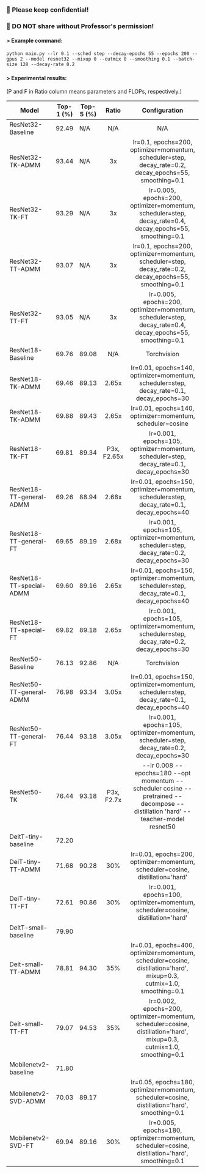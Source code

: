 ### 🚫 Please keep confidential!
### 🚫 DO NOT share without Professor's permission!

#### > Example command:

`python main.py --lr 0.1 --sched step --decay-epochs 55 --epochs 200 --gpus 2 --model resnet32 --mixup 0 --cutmix 0 --smoothing 0.1 --batch-size 128 --decay-rate 0.2`

#### > Experimental results:
(P and F in Ratio column means parameters and FLOPs, respectively.)

| Model                  | Top-1 (%) | Top-5 (%) | Ratio |                                                     Configuration                                                     |
|------------------------|:---------:|--|:-----:|:---------------------------------------------------------------------------------------------------------------------:|
| ResNet32-Baseline      |   92.49   | N/A |  N/A  |                                                          N/A                                                          |
| ResNet32-TK-ADMM       |   93.44   | N/A |  3x   |        lr=0.1, epochs=200, optimizer=momentum, scheduler=step, decay_rate=0.2, decay_epochs=55, smoothing=0.1         |
| ResNet32-TK-FT         |   93.29   | N/A |  3x   |       lr=0.005, epochs=200, optimizer=momentum, scheduler=step, decay_rate=0.4, decay_epochs=55, smoothing=0.1        |
| ResNet32-TT-ADMM       |   93.07   | N/A |  3x   |        lr=0.1, epochs=200, optimizer=momentum, scheduler=step, decay_rate=0.2, decay_epochs=55, smoothing=0.1         |
| ResNet32-TT-FT         |   93.05   | N/A |  3x   |       lr=0.005, epochs=200, optimizer=momentum, scheduler=step, decay_rate=0.4, decay_epochs=55, smoothing=0.1        |
| ResNet18-Baseline      |   69.76   | 89.08 |  N/A  |                                                      Torchvision                                                      |
| ResNet18-TK-ADMM       |   69.46   | 89.13 | 2.65x |               lr=0.01, epochs=140, optimizer=momentum, scheduler=step, decay_rate=0.1, decay_epochs=30                |
| ResNet18-TK-ADMM       |   69.88   | 89.43 | 2.65x |                               lr=0.01, epochs=140, optimizer=momentum, scheduler=cosine                               |
| ResNet18-TK-FT         |   69.81   | 89.34 | P3x, F2.65x |               lr=0.001, epochs=105, optimizer=momentum, scheduler=step, decay_rate=0.1, decay_epochs=30               |
| ResNet18-TT-general-ADMM |   69.26   | 88.94 | 2.68x |               lr=0.01, epochs=150, optimizer=momentum, scheduler=step, decay_rate=0.1, decay_epochs=40                |
| ResNet18-TT-general-FT |   69.65   | 89.19 | 2.68x |               lr=0.001, epochs=105, optimizer=momentum, scheduler=step, decay_rate=0.2, decay_epochs=30               |
| ResNet18-TT-special-ADMM |   69.60   | 89.16 | 2.65x |               lr=0.01, epochs=150, optimizer=momentum, scheduler=step, decay_rate=0.1, decay_epochs=40                |
| ResNet18-TT-special-FT |   69.82   | 89.18 | 2.65x |               lr=0.001, epochs=105, optimizer=momentum, scheduler=step, decay_rate=0.2, decay_epochs=30               |
| ResNet50-Baseline      |   76.13   | 92.86 |  N/A  |                                                      Torchvision                                                      |
| ResNet50-TT-general-ADMM |   76.98   | 93.34 | 3.05x |               lr=0.01, epochs=150, optimizer=momentum, scheduler=step, decay_rate=0.1, decay_epochs=40                |
| ResNet50-TT-general-FT |   76.44   | 93.18 | 3.05x |               lr=0.001, epochs=105, optimizer=momentum, scheduler=step, decay_rate=0.2, decay_epochs=30               |
| ResNet50-TK |   76.44   | 93.18 | P3x, F2.7x |               --lr 0.008 --epochs=180 --opt momentum --scheduler cosine --pretrained --decompose --distillation 'hard' --teacher-model resnet50                |
| DeitT-tiny-baseline    |   72.20   |  |       |                                                                                                                       |
| DeiT-tiny-TT-ADMM      |   71.68   | 90.28 | 30\%  |                    lr=0.01, epochs=200, optimizer=momentum, scheduler=cosine, distillation='hard'                     |
| DeiT-tiny-TT-FT        |   72.61   | 90.86 | 30\%  |                    lr=0.001, epochs=100, optimizer=momentum, scheduler=cosine, distillation='hard'                    |
| DeitT-small-baseline   |   79.90   |  |       |                                                                                                                       |
| Deit-small-TT-ADMM     |   78.81   | 94.30 | 35\%  | lr=0.01, epochs=400, optimizer=momentum, scheduler=cosine, distillation='hard', mixup=0.3, cutmix=1.0, smoothing=0.1  |
| Deit-small-TT-FT       |   79.07   | 94.53 | 35\%  | lr=0.002, epochs=200, optimizer=momentum, scheduler=cosine, distillation='hard', mixup=0.3, cutmix=1.0, smoothing=0.1 |
| Mobilenetv2-baseline   |  71.80  |        |       |                                                                                                                         |
| Mobilenetv2-SVD-ADMM   |   70.03   | 89.17 |       |             lr=0.05, epochs=180, optimizer=momentum, scheduler=cosine, distillation='hard', smoothing=0.1             |
| Mobilenetv2-SVD-FT     | 69.94 | 89.16 | 30\%  |            lr=0.005, epochs=180, optimizer=momentum, scheduler=cosine, distillation='hard', smoothing=0.1                 |
